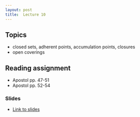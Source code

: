 ```yaml
---
layout: post
title:  Lecture 10
---
```


## Topics

* closed sets, adherent points, accumulation points, closures
* open coverings

## Reading assignment
* Apostol pp. 47-51
* Apostol pp. 52-54

### Slides

* [Link to slides](http://wcasper.github.io/math350fall2024/slides/lec10/lec10.pdf)

